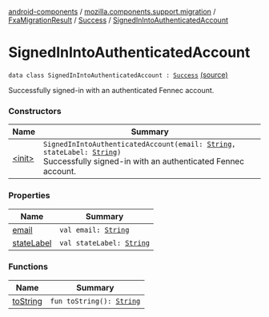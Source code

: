 [android-components](../../../../index.md) / [mozilla.components.support.migration](../../../index.md) / [FxaMigrationResult](../../index.md) / [Success](../index.md) / [SignedInIntoAuthenticatedAccount](./index.md)

# SignedInIntoAuthenticatedAccount

`data class SignedInIntoAuthenticatedAccount : `[`Success`](../index.md) [(source)](https://github.com/mozilla-mobile/android-components/blob/master/components/support/migration/src/main/java/mozilla/components/support/migration/FennecFxaMigration.kt#L72)

Successfully signed-in with an authenticated Fennec account.

### Constructors

| Name | Summary |
|---|---|
| [&lt;init&gt;](-init-.md) | `SignedInIntoAuthenticatedAccount(email: `[`String`](https://kotlinlang.org/api/latest/jvm/stdlib/kotlin/-string/index.html)`, stateLabel: `[`String`](https://kotlinlang.org/api/latest/jvm/stdlib/kotlin/-string/index.html)`)`<br>Successfully signed-in with an authenticated Fennec account. |

### Properties

| Name | Summary |
|---|---|
| [email](email.md) | `val email: `[`String`](https://kotlinlang.org/api/latest/jvm/stdlib/kotlin/-string/index.html) |
| [stateLabel](state-label.md) | `val stateLabel: `[`String`](https://kotlinlang.org/api/latest/jvm/stdlib/kotlin/-string/index.html) |

### Functions

| Name | Summary |
|---|---|
| [toString](to-string.md) | `fun toString(): `[`String`](https://kotlinlang.org/api/latest/jvm/stdlib/kotlin/-string/index.html) |
